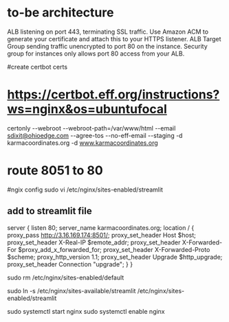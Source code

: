 # to-be architecture
ALB listening on port 443, terminating SSL traffic.
Use Amazon ACM to generate your certificate and attach this to your HTTPS listener.
ALB Target Group sending traffic unencrypted to port 80 on the instance.
Security group for instances only allows port 80 access from your ALB.


#create certbot certs
# https://certbot.eff.org/instructions?ws=nginx&os=ubuntufocal
certonly --webroot --webroot-path=/var/www/html --email sdixit@ohioedge.com --agree-tos --no-eff-email --staging -d karmacoordinates.org  -d www.karmacoordinates.org


# route 8051 to 80
#ngix config
sudo vi /etc/nginx/sites-enabled/streamlit
## add to streamlit file
server {
    listen 80;
    server_name karmacoordinates.org;
    location / {
        proxy_pass http://3.16.169.174:8501/;
        proxy_set_header Host $host;
        proxy_set_header X-Real-IP $remote_addr;
        proxy_set_header X-Forwarded-For $proxy_add_x_forwarded_for;
        proxy_set_header X-Forwarded-Proto $scheme;
        proxy_http_version 1.1;
        proxy_set_header Upgrade $http_upgrade;
        proxy_set_header Connection "upgrade";
    }
}

sudo rm /etc/nginx/sites-enabled/default

sudo ln -s /etc/nginx/sites-available/streamlit /etc/nginx/sites-enabled/streamlit

sudo systemctl start nginx
sudo systemctl enable nginx
